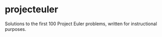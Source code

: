 # projecteuler
Solutions to the first 100 Project Euler problems, written for instructional purposes.
